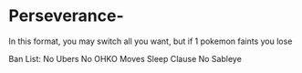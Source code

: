 Perseverance-
=============

In this format, you may switch all you want, but if 1 pokemon faints you lose

Ban List:
No Ubers
No OHKO Moves
Sleep Clause
No Sableye
